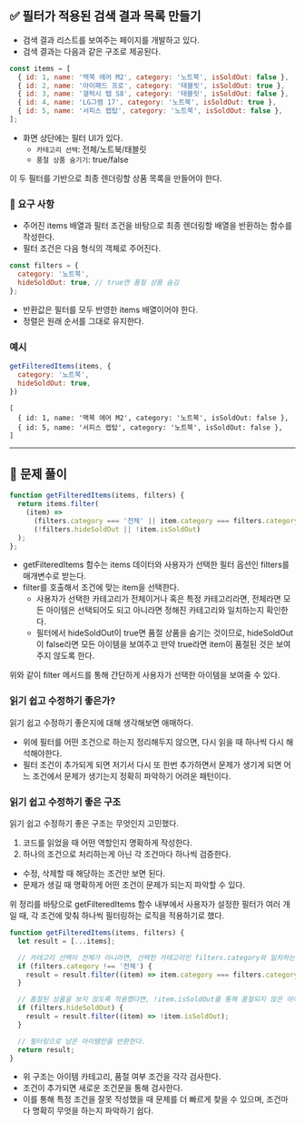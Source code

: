 ## ✅ 필터가 적용된 검색 결과 목록 만들기

- 검색 결과 리스트를 보여주는 페이지를 개발하고 있다.
- 검색 결과는 다음과 같은 구조로 제공된다.

```javascript
const items = [
  { id: 1, name: '맥북 에어 M2', category: '노트북', isSoldOut: false },
  { id: 2, name: '아이패드 프로', category: '태블릿', isSoldOut: true },
  { id: 3, name: '갤럭시 탭 S8', category: '태블릿', isSoldOut: false },
  { id: 4, name: 'LG그램 17', category: '노트북', isSoldOut: true },
  { id: 5, name: '서피스 랩탑', category: '노트북', isSoldOut: false },
];
```

- 화면 상단에는 필터 UI가 있다.
  - `카테고리 선택`: 전체/노트북/태블릿
  - `품절 상품 숨기기`: true/false

이 두 필터를 기반으로 최종 렌더링할 상품 목록을 만들어야 한다.

### 🎯 요구 사항
- 주어진 items 배열과 필터 조건을 바탕으로 최종 렌더링할 배열을 반환하는 함수를 작성한다.
- 필터 조건은 다음 형식의 객체로 주어진다.

```javascript
const filters = {
  category: '노트북', 
  hideSoldOut: true, // true면 품절 상품 숨김
};
```
- 반환값은 필터를 모두 반영한 items 배열이어야 한다.
- 정렬은 원래 순서를 그대로 유지한다.

### 예시

```javascript
getFilteredItems(items, {
  category: '노트북',
  hideSoldOut: true,
})
```
```
[
  { id: 1, name: '맥북 에어 M2', category: '노트북', isSoldOut: false },
  { id: 5, name: '서피스 랩탑', category: '노트북', isSoldOut: false },
]
```

---

## 📝 문제 풀이

```javascript
function getFilteredItems(items, filters) {
  return items.filter(
    (item) =>
      (filters.category === '전체' || item.category === filters.category) &&
      (!filters.hideSoldOut || !item.isSoldOut)
  );
};
```
- getFilteredItems 함수는 items 데이터와 사용자가 선택한 필터 옵션인 filters를 매개변수로 받는다.
- filter를 호출해서 조건에 맞는 item을 선택한다.
  - 사용자가 선택한 카테고리가 전체이거나 혹은 특정 카테고리라면, 전체라면 모든 아이템은 선택되어도 되고 아니라면 정해진 카테고리와 일치하는지 확인한다.
  - 필터에서 hideSoldOut이 true면 품절 상품을 숨기는 것이므로, hideSoldOut이 false라면 모든 아이템을 보여주고 만약 true라면 item이 품절된 것은 보여주지 않도록 한다.

위와 같이 filter 메서드를 통해 간단하게 사용자가 선택한 아이템을 보여줄 수 있다.

### 읽기 쉽고 수정하기 좋은가?

읽기 쉽고 수정하기 좋은지에 대해 생각해보면 애매하다.

- 위에 필터를 어떤 조건으로 하는지 정리해두지 않으면, 다시 읽을 때 하나씩 다시 해석해야한다.
- 필터 조건이 추가되게 되면 저기서 다시 또 한번 추가하면서 문제가 생기게 되면 어느 조건에서 문제가 생기는지 정확히 파악하기 어려운 패턴이다.

### 읽기 쉽고 수정하기 좋은 구조

읽기 쉽고 수정하기 좋은 구조는 무엇인지 고민했다.

1. 코드를 읽었을 때 어떤 역할인지 명확하게 작성한다.
2. 하나의 조건으로 처리하는게 아닌 각 조건마다 하나씩 검증한다.
  - 수정, 삭제할 때 해당하는 조건만 보면 된다.
  - 문제가 생길 때 명확하게 어떤 조건이 문제가 되는지 파악할 수 있다.

위 정리를 바탕으로 getFilteredItems 함수 내부에서 사용자가 설정한 필터가 여러 개일 때, 각 조건에 맞춰 하나씩 필터링하는 로직을 적용하기로 했다.

```javascript
function getFilteredItems(items, filters) {
  let result = [...items];

  // 카테고리 선택이 전체가 아니라면, 선택한 카테고리인 filters.category와 일치하는 아이템을 필터링한다.
  if (filters.category !== '전체') {
    result = result.filter((item) => item.category === filters.category);
  }

  // 품절된 상품을 보지 않도록 적용했다면, !item.isSoldOut를 통해 품절되지 않은 아이템만을 필터링한다.
  if (filters.hideSoldOut) {
    result = result.filter((item) => !item.isSoldOut);
  }

  // 필터링으로 남은 아이템만을 반환한다.
  return result;
}
```

- 위 구조는 아이템 카테고리, 품절 여부 조건을 각각 검사한다.
- 조건이 추가되면 새로운 조건문을 통해 검사한다.
- 이를 통해 특정 조건을 잘못 작성했을 때 문제를 더 빠르게 찾을 수 있으며, 조건마다 명확히 무엇을 하는지 파악하기 쉽다.